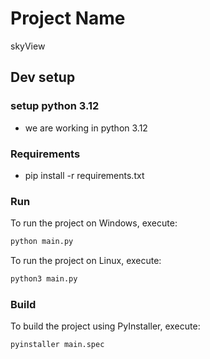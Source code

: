 # Project Name

skyView

## Dev setup

### setup python 3.12
- we are working in python 3.12

### Requirements
- pip install -r requirements.txt

### Run

To run the project on Windows, execute:

```bash
python main.py
```

To run the project on Linux, execute:

```bash
python3 main.py
```
### Build

To build the project using PyInstaller, execute:

```bash
pyinstaller main.spec
```
